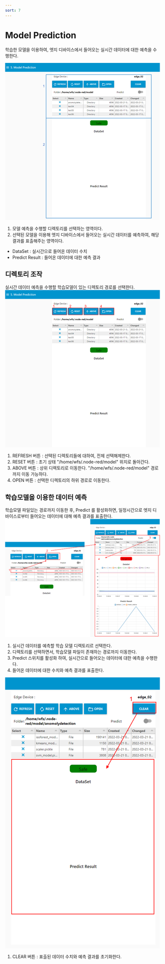 ```yaml
---
sort: 7
---
```






# Model Prediction
학습한 모델을 이용하여, 엣지 디바이스에서 들어오는 실시간 데이터에 대한 예측을 수행한다.

![main](images/7.1.main.png)
1. 모델 예측을 수행할 디렉토리를 선택하는 영역이다.
2. 선택된 모델을 이용해 엣지 디바이스에서 들어오는 실시간 데이터를 예측하여, 해당 결과를 표출해주는 영역이다.
- DataSet : 실시간으로 들어온 데이터 수치
- Predict Result : 들어온 데이터에 대한 예측 결과

## 디렉토리 조작
실시간 데이터 예측을 수행할 학습모델이 있는 디렉토리 경로를 선택한다.
![directorybutton](images/7.2.directorybutton.png)
1. REFRESH 버튼 : 선택된 디렉토리들에 대하여, 전체 선택해제한다. 
2. RESET 버튼 : 초기 상태 "/home/wfs/.node-red/model" 위치로 돌아간다. 
3. ABOVE 버튼 : 상위 디렉토리로 이동한다. "/home/wfs/.node-red/model" 경로까지 이동 가능하다. 
4. OPEN 버튼 : 선택한 디렉토리의 하위 경로로 이동한다.
## 학습모델을 이용한 데이터 예측
학습모델 파일있는 경로까지 이동한 후, Predict 를 활성화하면, 일정시간으로 엣지 디바이스로부터 들어오는 데이터에 대해 예측 결과를 표출한다.
![modelprediction](images/7.3.modelprediction.png)
1. 실시간 데이터를 예측할 학습 모델 디렉토리르 선택한다.
2. 디렉토리를 선택하면서, 학습모델 파일이 존재하는 경로까지 이동한다.
3. Predict 스위치를 활성화 하여, 실시간으로 들어오는 데이터에 대한 예측을 수행한다. 
4. 들어온 데이터에 대한 수치와 예측 결과를 표출한다.

![clearprediction](images/7.4.clearprediction.png)
1. CLEAR 버튼 : 표출된 데이터 수치와 예측 결과를 초기화한다.


